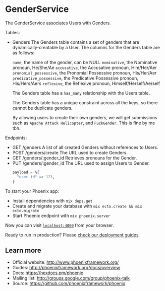 # GenderService
The GenderService associates Users with Genders.

Tables:

  * Genders
      The Genders table contains a set of genders that are dynamically-creatable
      by a User. The columns for the Genders table are as follows:

      `name`, the name of the gender, can be NULL
      `nominative`, the Nominative pronoun, He/She/Ae
      `accusative`, the Accusative pronoun, Him/Her/Aer
      `pronomial_possessive`, the Pronomial Possessive pronoun, His/Her/Aer
      `predicative_possessive`, the Predicative Possessive pronoun, His/Hers/Aers
      `reflexive`, the Reflexive pronoun, Himself/Herself/Aerself

      The Genders table has a `has_many` relationship with the Users table.

      The Genders table has a unique constraint across all the keys, so there
      cannot be duplicate genders.

      By allowing users to create their own genders, we will get submissions such as
      `Apache Attack Helicopter`, and `FuckGender`. This is fine by me tbh.

Endpoints:

  * GET /genders
      A list of all created Genders without references to Users.
  * POST /genders/create
      The URL used to create Genders.
  * GET /genders/:gender_id
      Retrieves pronouns for the Gender.
  * PUT /genders/:gender_id
      The URL used to assign Users to Gender.
      ```elixir
      payload = %{
        "user_id" => 123,
      }
      ```

To start your Phoenix app:

  * Install dependencies with `mix deps.get`
  * Create and migrate your database with `mix ecto.create && mix ecto.migrate`
  * Start Phoenix endpoint with `mix phoenix.server`

Now you can visit [`localhost:4000`](http://localhost:4000) from your browser.

Ready to run in production? Please [check our deployment guides](http://www.phoenixframework.org/docs/deployment).

## Learn more

  * Official website: http://www.phoenixframework.org/
  * Guides: http://phoenixframework.org/docs/overview
  * Docs: https://hexdocs.pm/phoenix
  * Mailing list: http://groups.google.com/group/phoenix-talk
  * Source: https://github.com/phoenixframework/phoenix
